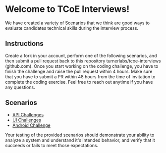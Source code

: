 # Welcome to TCoE Interviews!

We have created a variety of Scenarios that we think are good ways to evaluate candidates technical skills during the interview process.


## Instructions

Create a fork in your account, perform one of the following scenarios, and then submit a pull request back to this repository turnerlabs/tcoe-interviews (github.com). 
Once you start working on the coding challenge, you have to finish the challenge and raise the pull request within 4 hours. 
Make sure that you have to submit a PR within 48 hours from the time of invitation to complete the coding exercise. 
Feel free to reach out anytime if you have any questions.

## Scenarios

* [API Challenges](scenarios/apiplayground/README.md)
* [UI Challenges](./scenarios/uiplayground/README.md)
* [Android Challenge](./scenarios/androidplayground/README.md)

Your testing of the provided scenarios should demonstrate your ability to analyze a system and understand it's intended behavior, and verify that it succeeds or fails to meet those expectations.